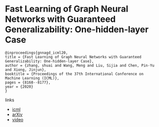 # Fast Learning of Graph Neural Networks with Guaranteed Generalizability: One-hidden-layer Case

```
@inproceedings{gnnagd_icml20,
title = {Fast Learning of Graph Neural Networks with Guaranteed Generalizability: One-hidden-layer Case},
author = {zhang, shuai and Wang, Meng and Liu, Sijia and Chen, Pin-Yu and Xiong, Jinjun},
booktitle = {Proceedings of the 37th International Conference on Machine Learning (ICML)},
pages = {8168--8177},
year = {2020}
}
```

links
- [icml](https://proceedings.icml.cc/book/4001.pdf)
- [arXiv](https://arxiv.org/abs/2006.14117)
- [video](https://slideslive.com/38928257/fast-learning-of-graph-neural-networks-with-guaranteed-generalizability-onehiddenlayer-case)
